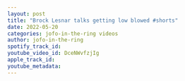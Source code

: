 ```yaml
---
layout: post
title: "Brock Lesnar talks getting low blowed #shorts"
date: 2022-05-20
categories: jofo-in-the-ring videos
author: jofo-in-the-ring
spotify_track_id: 
youtube_video_id: DceNWvfzjIg
apple_track_id: 
youtube_metadata: 
---
```

